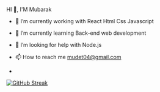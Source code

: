    HI 👋, I'M Mubarak
- 🔭 I’m currently working with React Html Css Javascript
- 🌱 I’m currently learning Back-end web development
- 🤔 I’m looking for help with Node.js
- 📫 How to reach me mudet04@gmail.com

- 
[![GitHub Streak](https://streak-stats.demolab.com/?user=blackingg)](https://git.io/streak-stats)
